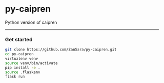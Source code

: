 # py-caipren
Python version of caipren

--------------------------------

### Get started

```bash
git clone https://github.com/ZanSara/py-caipren.git
cd py-caipren
virtualenv venv
source venv/bin/activate
pip install -e .
source .flaskenv
flask run
```